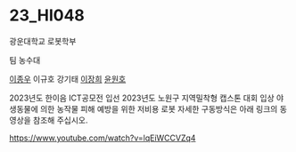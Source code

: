 # 23_HI048

광운대학교 로봇학부

팀 농수대

[이종우](https://github.com/wildrage98)
이규호
강기태
[이장희](https://github.com/liljanghee)
[윤원호](https://github.com/yun-goon)

2023년도 한이음 ICT공모전 입선
2023년도 노원구 지역밀착형 캡스톤 대회 입상
야생동물에 의한 농작물 피해 예방을 위한 저비용 로봇
자세한 구동방식은 아래 링크의 동영상을 참조해 주십시오.

https://www.youtube.com/watch?v=lqEiWCCVZq4

